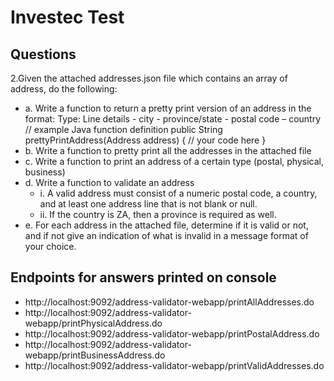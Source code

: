 # Investec Test

## Questions
 2.Given the attached addresses.json file which contains an array of address, do the following:

- a. Write a function to return a pretty print version of an address in the format: Type: Line details - city - province/state - postal code – country
 // example Java function definition
 public String prettyPrintAddress(Address address) {
     // your code here
 }
- b. Write a function to pretty print all the addresses in the attached file
- c. Write a function to print an address of a certain type (postal, physical, business)
- d. Write a function to validate an address
     - i.  A valid address must consist of a numeric postal code, a country, and at least one address line that is not blank or null.
     - ii. If the country is ZA, then a province is required as well.
- e. For each address in the attached file, determine if it is valid or not, and if not give an indication of what is invalid in a message format of your choice.

## Endpoints for answers printed on console
- http://localhost:9092/address-validator-webapp/printAllAddresses.do
- http://localhost:9092/address-validator-webapp/printPhysicalAddress.do
- http://localhost:9092/address-validator-webapp/printPostalAddress.do
- http://localhost:9092/address-validator-webapp/printBusinessAddress.do
- http://localhost:9092/address-validator-webapp/printValidAddresses.do